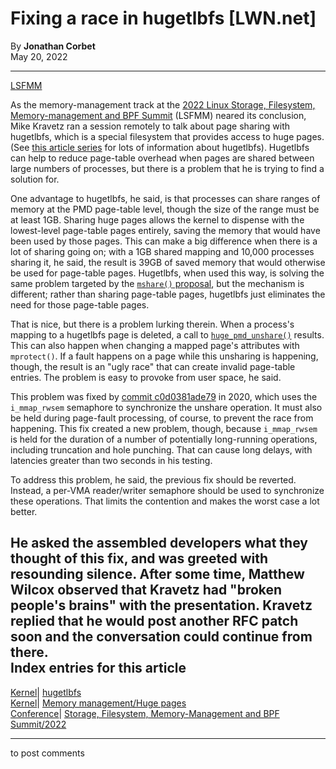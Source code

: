 # Fixing a race in hugetlbfs [LWN.net]

By **Jonathan Corbet**  
May 20, 2022 

* * *

[LSFMM](/Articles/lsfmm2022/)

As the memory-management track at the [2022 Linux Storage, Filesystem, Memory-management and BPF Summit](https://events.linuxfoundation.org/lsfmm/) (LSFMM) neared its conclusion, Mike Kravetz ran a session remotely to talk about page sharing with hugetlbfs, which is a special filesystem that provides access to huge pages. (See [this article series](/Articles/374424/) for lots of information about hugetlbfs). Hugetlbfs can help to reduce page-table overhead when pages are shared between large numbers of processes, but there is a problem that he is trying to find a solution for. 

One advantage to hugetlbfs, he said, is that processes can share ranges of memory at the PMD page-table level, though the size of the range must be at least 1GB. Sharing huge pages allows the kernel to dispense with the lowest-level page-table pages entirely, saving the memory that would have been used by those pages. This can make a big difference when there is a lot of sharing going on; with a 1GB shared mapping and 10,000 processes sharing it, he said, the result is 39GB of saved memory that would otherwise be used for page-table pages. Hugetlbfs, when used this way, is solving the same problem targeted by the [`mshare()` proposal](/Articles/895217/), but the mechanism is different; rather than sharing page-table pages, hugetlbfs just eliminates the need for those page-table pages. 

That is nice, but there is a problem lurking therein. When a process's mapping to a hugetlbfs page is deleted, a call to [`huge_pmd_unshare()`](https://elixir.bootlin.com/linux/v5.17.8/source/mm/hugetlb.c#L6532) results. This can also happen when changing a mapped page's attributes with `mprotect()`. If a fault happens on a page while this unsharing is happening, though, the result is an "ugly race" that can create invalid page-table entries. The problem is easy to provoke from user space, he said. 

This problem was fixed by [commit c0d0381ade79](https://git.kernel.org/linus/c0d0381ade79) in 2020, which uses the `i_mmap_rwsem` semaphore to synchronize the unshare operation. It must also be held during page-fault processing, of course, to prevent the race from happening. This fix created a new problem, though, because `i_mmap_rwsem` is held for the duration of a number of potentially long-running operations, including truncation and hole punching. That can cause long delays, with latencies greater than two seconds in his testing. 

To address this problem, he said, the previous fix should be reverted. Instead, a per-VMA reader/writer semaphore should be used to synchronize these operations. That limits the contention and makes the worst case a lot better. 

He asked the assembled developers what they thought of this fix, and was greeted with resounding silence. After some time, Matthew Wilcox observed that Kravetz had "broken people's brains" with the presentation. Kravetz replied that he would post another RFC patch soon and the conversation could continue from there.  
Index entries for this article  
---  
[Kernel](/Kernel/Index)| [hugetlbfs](/Kernel/Index#hugetlbfs)  
[Kernel](/Kernel/Index)| [Memory management/Huge pages](/Kernel/Index#Memory_management-Huge_pages)  
[Conference](/Archives/ConferenceIndex/)| [Storage, Filesystem, Memory-Management and BPF Summit/2022](/Archives/ConferenceIndex/#Storage_Filesystem_Memory-Management_and_BPF_Summit-2022)  
  


* * *

to post comments 
